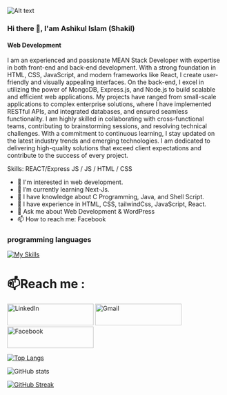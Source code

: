 
<!-- banner -->
![Alt text](https://i.ibb.co/9ZKMwxL/403606938-884807466238111-8403928215473969573-n.jpg)

### Hi there 👋, I'am Ashikul Islam (Shakil)

#### Web Development

I am an experienced and passionate MEAN Stack Developer with expertise in both front-end and back-end development. With a strong foundation in HTML, CSS, JavaScript, and modern frameworks like React, I create user-friendly and visually appealing interfaces. On the back-end, I excel in utilizing the power of MongoDB, Express.js, and Node.js to build scalable and efficient web applications. My projects have ranged from small-scale applications to complex enterprise solutions, where I have implemented RESTful APIs, and integrated databases, and ensured seamless functionality. I am highly skilled in collaborating with cross-functional teams, contributing to brainstorming sessions, and resolving technical challenges. With a commitment to continuous learning, I stay updated on the latest industry trends and emerging technologies. I am dedicated to delivering high-quality solutions that exceed client expectations and contribute to the success of every project.

Skills: REACT/Express JS / JS / HTML / CSS

- 👀 I'm interested in web development.
- 🌱 I’m currently learning Next-Js.
- 🙇 I have knowledge about C Programming, Java, and Shell Script.
- 💞️ I have experience in HTML, CSS, tailwindCss, JavaScript, React.
- 💬 Ask me about Web Development & WordPress
- 📫 How to reach me: Facebook

### programming languages

[![My Skills](https://skillicons.dev/icons?i=js,html,css,bootstrap,materialui,firebase,tailwind,react)](https://skillicons.dev)

# 📫Reach me :

[<img src="https://i.ibb.co/xLftJZP/Black-Elegant-Modern-Name-Initials-Monogram-Logo-1.png" alt="LinkedIn" width="200" height="50">](https://www.linkedin.com/in/sakil-ahmed-513199237/)
[<img src="https://i.ibb.co/2kn8BCn/Black-Elegant-Modern-Name-Initials-Monogram-Logo-2.png" alt="Gmail" width="200" height="50">](mailto:sakilislam633@gmail.com)
[<img src="https://i.ibb.co/7SNyMBR/Black-Elegant-Modern-Name-Initials-Monogram-Logo-3.png" alt="Facebook" width="200" height="50">](https://www.facebook.com/profile.php?id=100005672359140)

[![Top Langs](https://github-readme-stats.vercel.app/api/top-langs/?username=Shakil633&theme=dark)](https://github.com/anuraghazra/github-readme-stats)

![GitHub stats](https://github-readme-stats.vercel.app/api?username=Shakil633&show_icons=true&theme=transparent)

[![GitHub Streak](https://github-readme-streak-stats.herokuapp.com?user=Shakil633&theme=dark)](https://git.io/streak-stats)
